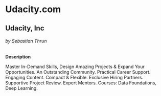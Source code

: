 # Udacity.com
## Udacity, Inc
###### by Sebastian Thrun

**Description**

Master In-Demand Skills, Design Amazing Projects & Expand Your Opportunities. 
An Outstanding Community. Practical Career Support. 
Engaging Content. Compact & Flexible. Exclusive Hiring Partners. 
Supportive Project Review. Expert Mentors. Courses: Data Foundations, Deep Learning.
